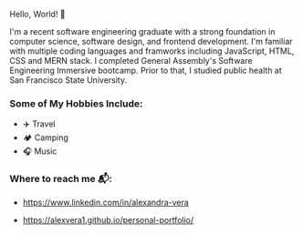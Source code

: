 
Hello, World! 👋

I'm a recent software engineering graduate with a strong foundation in computer science, software design, and frontend development. I'm familiar with multiple coding languages and framworks including JavaScript, HTML, CSS and MERN stack. I completed General Assembly's Software Engineering Immersive bootcamp. Prior to that, I studied public health at San Francisco State University.

### Some of My Hobbies Include: 

- ✈️ Travel
- 🏕 Camping
- 🎧 Music



### Where to reach me 📬: 

- https://www.linkedin.com/in/alexandra-vera

- https://alexvera1.github.io/personal-portfolio/

<!---
alexvera1/alexvera1 is a ✨ special ✨ repository because its `README.md` (this file) appears on your GitHub profile.
You can click the Preview link to take a look at your changes.
--->
